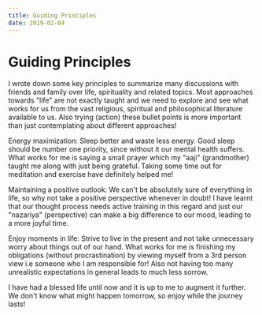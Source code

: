 ```yaml
---
title: Guiding Principles
date: 2019-02-04
---
```


# Guiding Principles

I wrote down some key principles to summarize many discussions with friends and family over life, spirituality and related topics. Most approaches towards "life" are not exactly taught and we need to explore and see what works  for us from the vast religious, spiritual and philosophical literature available to us. Also trying (action) these bullet points is more important than just contemplating about different approaches!


Energy maximization: Sleep better and waste less energy. Good sleep should be number one priority, since without it our mental health suffers. What works for me is saying a small prayer which my "aaji" (grandmother) taught me along with just being grateful. Taking some time out for meditation and exercise have definitely helped me!

Maintaining a positive outlook: We can't be absolutely sure of everything in life, so why not take a positive perspective whenever in doubt! I have learnt that our thought process needs active training in this regard and just our "nazariya" (perspective) can make a big difference to our mood, leading to a more joyful time. 

Enjoy moments in life: Strive to live in the present and not take unnecessary worry about things out of our hand. What works for me is finishing my obligations (without procrastination) by viewing myself from a 3rd person view i.e someone who I am responsible for! Also not having too many unrealistic expectations in general leads to much less sorrow. 

I have had a blessed life until now and it is up to me to augment it further. We don't know what might happen tomorrow, so enjoy while the journey lasts!


